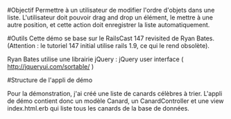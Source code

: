 #Objectif 
Permettre à un utilisateur de modifier l'ordre d'objets dans une liste. L'utilisateur doit pouvoir drag and drop un élément, le mettre à une autre position, et cette action doit enregistrer la liste automatiquement. 

#Outils
Cette démo se base sur le RailsCast 147 revisited de Ryan Bates.
(Attention : le tutoriel 147 initial utilise rails 1.9, ce qui le rend obsolète).

Ryan Bates utilise une librairie jQuery : jQuery user interface ( http://jqueryui.com/sortable/ )

#Structure de l'appli de démo

Pour la démonstration, j'ai créé une liste de canards célèbres à trier. L'appli de démo contient donc un modèle Canard, un CanardController et une view index.html.erb qui liste tous les canards de la base de données. 